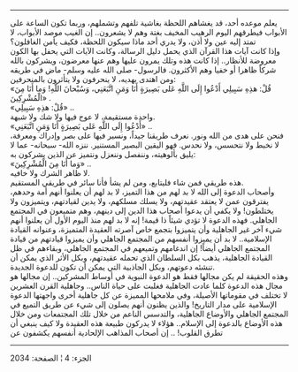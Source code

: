 ------------------------------------------------------------------------

يعلم موعده أحد، قد يغشاهم اللحظة بغاشية تلفهم وتشملهم، وربما تكون الساعة
على الأبواب فيطرقهم اليوم الرهيب المخيف بغتة وهم لا يشعرون.. إن الغيب
موصد الأبواب، لا تمتد إليه عين ولا أذن، ولا يدري أحد ماذا سيكون اللحظة،
فكيف يأمن الغافلون؟  
وإذا كانت آيات هذا القرآن الذي يحمل دليل الرسالة، وكانت الآيات التي يحفل
بها الكون معروضة للأنظار.. إذا كانت هذه وتلك يمرون عليها وهم عنها
معرضون، ويشركون بالله شركاً ظاهرا أو خفيا وهم الأكثرون. فالرسول- صلى الله
عليه وسلم- ماض في طريقه ومن اهتدى بهديه، لا ينحرفون ولا يتأثرون
بالمنحرفين:  
«قُلْ: هذِهِ سَبِيلِي أَدْعُوا إِلَى اللَّهِ عَلى بَصِيرَةٍ أَنَا وَمَنِ اتَّبَعَنِي، وَسُبْحانَ اللَّهِ! وَما
أَنَا مِنَ الْمُشْرِكِينَ» .  
«قُلْ: هذِهِ سَبِيلِي» ..  
واحدة مستقيمة، لا عوج فيها ولا شك ولا شبهة.  
«أَدْعُوا إِلَى اللَّهِ عَلى بَصِيرَةٍ أَنَا وَمَنِ اتَّبَعَنِي» ..  
فنحن على هدى من الله ونور. نعرف طريقنا جيداً، ونسير فيها على بصر وإدراك
ومعرفة، لا نخبط ولا نتحسس، ولا نحدس. فهو اليقين البصير المستنير. ننزه
الله- سبحانه- عما لا يليق بألوهيته، وننفصل وننعزل ونتميز عن الذين يشركون
به:  
«وَما أَنَا مِنَ الْمُشْرِكِينَ» ..  
لا ظاهر الشرك ولا خافيه.  
هذه طريقي فمن شاء فليتابع، ومن لم يشأ فأنا سائر في طريقي المستقيم.  
وأصحاب الدعوة إلى الله لا بد لهم من هذا التميز، لا بد لهم أن يعلنوا أنهم
أمة وحدهم، يفترقون عمن لا يعتقد عقيدتهم، ولا يسلك مسلكهم، ولا يدين
لقيادتهم، ويتميزون ولا يختلطون! ولا يكفي أن يدعوا أصحاب هذا الدين إلى
دينهم، وهم متميعون في المجتمع الجاهلي. فهذه الدعوة لا تؤدي شيئاً ذا قيمة!
إنه لا بد لهم منذ اليوم الأول أن يعلنوا أنهم شيء آخر غير الجاهلية وأن
يتميزوا بتجمع خاص آصرته العقيدة المتميزة، وعنوانه القيادة الإسلامية.. لا
بد أن يميزوا أنفسهم من المجتمع الجاهلي وأن يميزوا قيادتهم من قيادة
المجتمع الجاهلي أيضاً! إن اندغامهم وتميعهم في المجتمع الجاهلي، وبقاءهم في
ظل القيادة الجاهلية، يذهب بكل السلطان الذي تحمله عقيدتهم، وبكل الأثر
الذي يمكن أن تنشئه دعوتهم، وبكل الجاذبية التي يمكن أن تكون للدعوة
الجديدة.  
وهذه الحقيقة لم يكن مجالها فقط هو الدعوة النبوية في أوساط المشركين.. إن
مجالها هو مجال هذه الدعوة كلما عادت الجاهلية فغلبت على حياة الناس..
وجاهلية القرن العشرين لا تختلف في مقوماتها الأصيلة، وفي ملامحها المميزة
عن كل جاهلية أخرى واجهتها الدعوة الإسلامية على مدار التاريخ! والذين
يظنون أنهم يصلون إلى شيء عن طريق التميع في المجتمع الجاهلي والأوضاع
الجاهلية، والتدسس الناعم من خلال تلك المجتمعات ومن خلال هذه الأوضاع
بالدعوة إلى الإسلام.. هؤلاء لا يدركون طبيعة هذه العقيدة ولا كيف ينبغي أن
تطرق القلوب! .. إن أصحاب المذاهب الإلحادية أنفسهم يكشفون عن

------------------------------------------------------------------------

الجزء: 4 ¦ الصفحة: 2034
